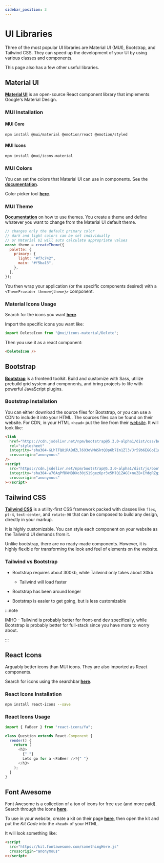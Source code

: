 ```yaml
---
sidebar_position: 3
---
```


# UI Libraries

Three of the most popular UI libraries are Material UI (MUI), Bootstrap, and Tailwind CSS. They can speed up the development of your UI by using various classes and components.

This page also has a few other useful libraries.

## Material UI

**[Material UI](https://mui.com/material-ui/getting-started/overview/)** is an open-source React component library that implements Google's Material Design.

### MUI Installation

#### MUI Core

```bash
npm install @mui/material @emotion/react @emotion/styled
```

#### MUI Icons

```bash
npm install @mui/icons-material
```

### MUI Colors

You can set the colors that Material UI can use in components. See the **[documentation](https://mui.com/material-ui/customization/color/)**.

Color picker tool **[here](https://m2.material.io/resources/color/#!/?view.left=0&view.right=0)**.

### MUI Theme

**[Documentation](https://mui.com/material-ui/customization/theming/)** on how to use themes. You create a theme and define whatever you want to change from the Material UI default theme.

```js
// changes only the default primary color
// dark and light colors can be set individually
// or Material UI will auto calculate appropriate values
const theme = createTheme({
  palette: {
    primary: {
      light: "#f7c742",
      main: "#f5ba13",
    },
  },
});
```

You then wrap your application (or the specific components desired) with a `<ThemeProvider theme={theme}>` component.

### Material Icons Usage

Search for the icons you want **[here](https://mui.com/material-ui/material-icons/)**.

Import the specific icons you want like:

```js
import DeleteIcon from "@mui/icons-material/Delete";
```

Then you use it as a react component:

```html
<DeleteIcon />
```

## Bootstrap

**[Bootstrap](https://getbootstrap.com/)** is a frontend toolkit. Build and customize with Sass, utilize prebuild grid system and components, and bring projects to life with powerful JavaScript plugins.

### Bootstrap Installation

You can either download the source files for Bootstrap, or you can use a CDN to include it into your HTML. The sources files can be found on their website. For CDN, in your HTML `<head>` put the line from their [website](https://getbootstrap.com/docs/5.3/getting-started/introduction/). It will look like:

```html
<link
  href="https://cdn.jsdelivr.net/npm/bootstrap@5.3.0-alpha1/dist/css/bootstrap.min.css"
  rel="stylesheet"
  integrity="sha384-GLhlTQ8iRABdZLl6O3oVMWSktQOp6b7In1Zl3/Jr59b6EGGoI1aFkw7cmDA6j6gD"
  crossorigin="anonymous"
/>
<script
  src="https://cdn.jsdelivr.net/npm/bootstrap@5.3.0-alpha1/dist/js/bootstrap.bundle.min.js"
  integrity="sha384-w76AqPfDkMBDXo30jS1Sgez6pr3x5MlQ1ZAGC+nuZB+EYdgRZgiwxhTBTkF7CXvN"
  crossorigin="anonymous"
></script>
```

## Tailwind CSS

**[Tailwind CSS](https://tailwindcss.com/)** is a utility-first CSS framework packed with classes like `flex`, `pt-4`, `text-center`, and `rotate-90` that can be composed to build any design, directly in your markup.

It is highly customizable. You can style each component on your website as the Tailwind UI demands from it.

Unlike bootstrap, there are no ready-made components. However, it is highly flexible for transforming the look and feel of elements on the website.

### Tailwind vs Bootstrap

- Bootstrap requires about 300kb, while Tailwind only takes about 30kb

  - Tailwind will load faster

- Bootstrap has been around longer
- Bootstrap is easier to get going, but is less customizable

:::note

IMHO - Tailwind is probably better for front-end dev specifically, while Bootstrap is probably better for full-stack since you have more to worry about.

:::

## React Icons

Arguably better icons than MUI icons. They are also imported as React components.

Search for icons using the searchbar **[here](https://react-icons.github.io/react-icons/)**.

### React Icons Installation

```bash
npm install react-icons --save
```

### React Icons Usage

```js
import { FaBeer } from "react-icons/fa";

class Question extends React.Component {
  render() {
    return (
      <h3>
        {" "}
        Lets go for a <FaBeer />?{" "}
      </h3>
    );
  }
}
```

## Font Awesome

Font Awesome is a collection of a ton of icons for free use (and more paid). Search through the icons **[here](https://fontawesome.com/search)**.

To use in your website, create a kit on their page **[here](https://fontawesome.com/kits)**, then open the kit and put the _Kit Code_ into the `<head>` of your HTML.

It will look something like:

```html
<script
  src="https://kit.fontawesome.com/somethingHere.js"
  crossorigin="anonymous"
></script>
```
